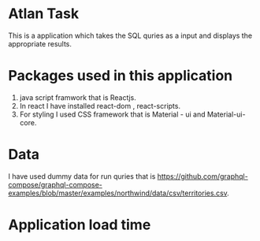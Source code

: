 # Atlan Task
This is a application which takes the SQL quries as a input and displays the appropriate results.

# Packages used in this application
1. java script framwork that is Reactjs.
2. In react I have installed react-dom , react-scripts.
3. For styling I used CSS framework that is Material - ui and Material-ui-core.

# Data
I have used dummy data for run quries that is https://github.com/graphql-compose/graphql-compose-examples/blob/master/examples/northwind/data/csv/territories.csv.

# Application load time




